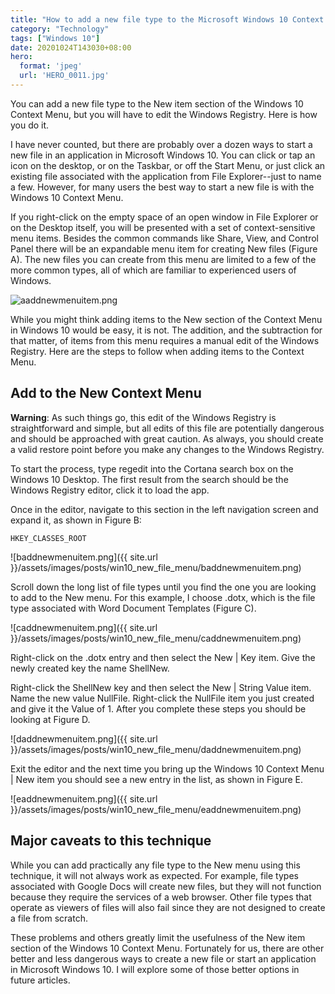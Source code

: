 ```yaml
---
title: "How to add a new file type to the Microsoft Windows 10 Context Menu"
category: "Technology"
tags: ["Windows 10"]
date: 20201024T143030+08:00
hero:
  format: 'jpeg'
  url: 'HERO_0011.jpg'
---
```

You can add a new file type to the New item section of the Windows 10 Context Menu, but you will have to edit the Windows Registry. Here is how you do it.

I have never counted, but there are probably over a dozen ways to start a new file in an application in Microsoft Windows 10. You can click or tap an icon on the desktop, or on the Taskbar, or off the Start Menu, or just click an existing file associated with the application from File Explorer--just to name a few. However, for many users the best way to start a new file is with the Windows 10 Context Menu.

If you right-click on the empty space of an open window in File Explorer or on the Desktop itself, you will be presented with a set of context-sensitive menu items. Besides the common commands like Share, View, and Control Panel there will be an expandable menu item for creating New files (Figure A). The new files you can create from this menu are limited to a few of the more common types, all of which are familiar to experienced users of Windows.

![aaddnewmenuitem.png](aaddnewmenuitem.png)

While you might think adding items to the New section of the Context Menu in Windows 10 would be easy, it is not. The addition, and the subtraction for that matter, of items from this menu requires a manual edit of the Windows Registry. Here are the steps to follow when adding items to the Context Menu.

## Add to the New Context Menu

**Warning**: As such things go, this edit of the Windows Registry is straightforward and simple, but all edits of this file are potentially dangerous and should be approached with great caution. As always, you should create a valid restore point before you make any changes to the Windows Registry.

To start the process, type regedit into the Cortana search box on the Windows 10 Desktop. The first result from the search should be the Windows Registry editor, click it to load the app.

Once in the editor, navigate to this section in the left navigation screen and expand it, as shown in Figure B:

`HKEY_CLASSES_ROOT`

![baddnewmenuitem.png]({{ site.url }}/assets/images/posts/win10_new_file_menu/baddnewmenuitem.png)

Scroll down the long list of file types until you find the one you are looking to add to the New menu. For this example, I choose .dotx, which is the file type associated with Word Document Templates (Figure C).

![caddnewmenuitem.png]({{ site.url }}/assets/images/posts/win10_new_file_menu/caddnewmenuitem.png)

Right-click on the .dotx entry and then select the New | Key item. Give the newly created key the name ShellNew.

Right-click the ShellNew key and then select the New | String Value item. Name the new value NullFile. Right-click the NullFile item you just created and give it the Value of 1. After you complete these steps you should be looking at Figure D.

![daddnewmenuitem.png]({{ site.url }}/assets/images/posts/win10_new_file_menu/daddnewmenuitem.png)

Exit the editor and the next time you bring up the Windows 10 Context Menu | New item you should see a new entry in the list, as shown in Figure E.

![eaddnewmenuitem.png]({{ site.url }}/assets/images/posts/win10_new_file_menu/eaddnewmenuitem.png)

## Major caveats to this technique

While you can add practically any file type to the New menu using this technique, it will not always work as expected. For example, file types associated with Google Docs will create new files, but they will not function because they require the services of a web browser. Other file types that operate as viewers of files will also fail since they are not designed to create a file from scratch.

These problems and others greatly limit the usefulness of the New item section of the Windows 10 Context Menu. Fortunately for us, there are other better and less dangerous ways to create a new file or start an application in Microsoft Windows 10. I will explore some of those better options in future articles.
